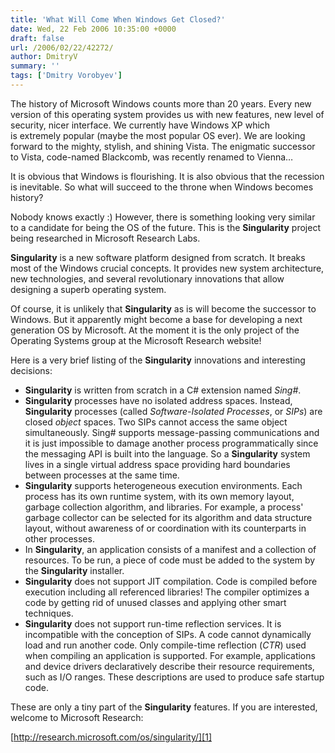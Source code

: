 ```yaml
---
title: 'What Will Come When Windows Get Closed?'
date: Wed, 22 Feb 2006 10:35:00 +0000
draft: false
url: /2006/02/22/42272/
author: DmitryV
summary: ''
tags: ['Dmitry Vorobyev']
---
```


The history of Microsoft Windows counts more than 20 years. Every new version of this operating system provides us with new features, new level of security, nicer interface. We currently have Windows XP which is extremely popular (maybe the most popular OS ever). We are looking forward to the mighty, stylish, and shining Vista. The enigmatic successor to Vista, code-named Blackcomb, was recently renamed to Vienna…

It is obvious that Windows is flourishing. It is also obvious that the recession is inevitable. So what will succeed to the throne when Windows becomes history?

Nobody knows exactly :) However, there is something looking very similar to a candidate for being the OS of the future. This is the **Singularity** project being researched in Microsoft Research Labs.

**Singularity** is a new software platform designed from scratch. It breaks most of the Windows crucial concepts. It provides new system architecture, new technologies, and several revolutionary innovations that allow designing a superb operating system.

Of course, it is unlikely that **Singularity** as is will become the successor to Windows. But it apparently might become a base for developing a next generation OS by Microsoft. At the moment it is the only project of the Operating Systems group at the Microsoft Research website!

Here is a very brief listing of the **Singularity** innovations and interesting decisions:

*   **Singularity** is written from scratch in a C# extension named _Sing#_.
*   **Singularity** processes have no isolated address spaces. Instead, **Singularity** processes (called _Software-Isolated Processes_, or _SIPs_) are closed _object_ spaces. Two SIPs cannot access the same object simultaneously. Sing# supports message-passing communications and it is just impossible to damage another process programmatically since the messaging API is built into the language. So a **Singularity** system lives in a single virtual address space providing hard boundaries between processes at the same time.
*   **Singularity** supports heterogeneous execution environments. Each process has its own runtime system, with its own memory layout, garbage collection algorithm, and libraries. For example, a process' garbage collector can be selected for its algorithm and data structure layout, without awareness of or coordination with its counterparts in other processes.
*   In **Singularity**, an application consists of a manifest and a collection of resources. To be run, a piece of code must be added to the system by the **Singularity** installer.
*   **Singularity** does not support JIT compilation. Code is compiled before execution including all referenced libraries! The compiler optimizes a code by getting rid of unused classes and applying other smart techniques.
*   **Singularity** does not support run-time reflection services. It is incompatible with the conception of SIPs. A code cannot dynamically load and run another code. Only compile-time reflection (_CTR_) used when compiling an application is supported. For example, applications and device drivers declaratively describe their resource requirements, such as I/O ranges. These descriptions are used to produce safe startup code.

These are only a tiny part of the **Singularity** features. If you are interested, welcome to Microsoft Research:

[http://research.microsoft.com/os/singularity/][1]




[1]: http://research.microsoft.com/os/singularity/



